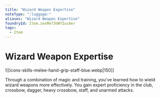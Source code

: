 ```yaml
---
title: "Wizard Weapon Expertise"
noteType: ":luggage:"
aliases: "Wizard Weapon Expertise"
foundryId: Item.zexMe73UWYIucAer
tags:
  - Item
---
```


# Wizard Weapon Expertise
![[icons-skills-melee-hand-grip-staff-blue.webp|150]]

Through a combination of magic and training, you've learned how to wield wizard weapons more effectively. You gain expert proficiency in the club, crossbow, dagger, heavy crossbow, staff, and unarmed attacks.
